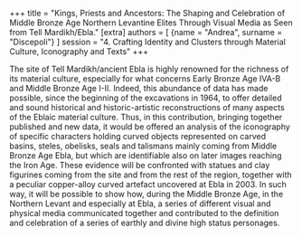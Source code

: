 +++
title = "Kings, Priests and Ancestors: The Shaping and Celebration of Middle Bronze Age Northern Levantine Elites Through Visual Media as Seen from Tell Mardikh/Ebla."
[extra]
authors = [
    {name = "Andrea", surname = "Discepoli"}
]
session = "4. Crafting Identity and Clusters through Material Culture, Iconography and Texts"
+++

The site of Tell Mardikh/ancient Ebla is highly renowned for the richness of its material culture, especially for what concerns Early Bronze Age IVA-B and Middle Bronze Age I-II. Indeed, this abundance of data has made possible, since the beginning of the excavations in 1964, to offer detailed and sound historical and historic-artistic reconstructions of many aspects of the Eblaic material culture. Thus, in this contribution, bringing together published and new data, it would be offered an analysis of the iconography of specific characters holding curved objects represented on carved basins, steles, obelisks, seals and talismans mainly coming from Middle Bronze Age Ebla, but which are identifiable also on later images reaching the Iron Age. These evidence will be confronted with statues and clay figurines coming from the site and from the rest of the region, together with a peculiar copper-alloy curved artefact uncovered at Ebla in 2003. In such way, it will be possible to show how, during the Middle Bronze Age, in the Northern Levant and especially at Ebla, a series of different visual and physical media communicated together and contributed to the definition and celebration of a series of earthly and divine high status personages.


